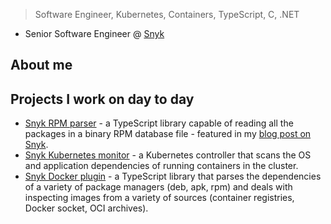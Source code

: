 > Software Engineer, Kubernetes, Containers, TypeScript, C, .NET

- Senior Software Engineer @ [Snyk](https://snyk.io/)

## About me ##

## Projects I work on day to day ##

- [Snyk RPM parser](https://github.com/snyk/rpm-parser) - a TypeScript library capable of reading all the packages in a binary RPM database file - featured in my [blog post on Snyk](https://blog.snyk.io).
- [Snyk Kubernetes monitor](https://github.com/snyk/kubernetes-monitor) - a Kubernetes controller that scans the OS and application dependencies of running containers in the cluster.
- [Snyk Docker plugin](https://github.com/snyk/snyk-docker-plugin) - a TypeScript library that parses the dependencies of a variety of package managers (deb, apk, rpm) and deals with inspecting images from a variety of sources (container registries, Docker socket, OCI archives).
